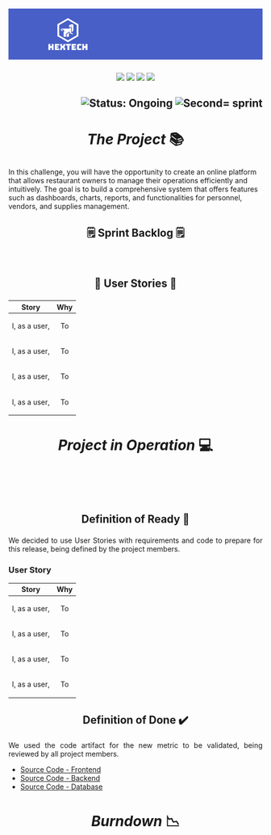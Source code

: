 <h1 align="center">
    <img src="https://github.com/GroupHextech/HEXTECH-API5sem/blob/main/doc/images/Banner_Hextech.png" alt="Logo Hextech">
</h1>
<p align="center">
        <img src="https://img.shields.io/badge/mysql-%2300f.svg?style=for-the-badge&logo=mysql&logoColor=white">
        <img src="https://img.shields.io/badge/vuejs-%2335495e.svg?style=for-the-badge&logo=vuedotjs&logoColor=%234FC08D">
        <img src="https://img.shields.io/badge/java-%23ED8B00.svg?style=for-the-badge&logo=openjdk&logoColor=white">
        <img src="https://img.shields.io/badge/Oracle-F80000?style=for-the-badge&logo=oracle&logoColor=white">
</p>

<h2 align="right">
        <img src="https://img.shields.io/badge/status-complete-blue?style=for-the-badge&logo=appveyor" alt="Status: Ongoing">   
        <img src="https://img.shields.io/badge/sprint-2-blue?style=for-the-badge&logo=appveyor" alt="Second= sprint">
</h2>

# <p align="center"> *The Project* 📚

<p aling="justify"> In this challenge, you will have the opportunity to create an online platform that allows restaurant owners to manage their operations efficiently and intuitively. 
The goal is to build a comprehensive system that offers features such as dashboards, charts, reports, and functionalities for personnel, vendors, and supplies management. </p>

## <p align="center"> 🗒️ Sprint Backlog 🗒️

<p align="center">
  <img src="" width="600">
</p>

## <p align="center">👦 User Stories 👧

<p align="center">
    
| Story | Why |
| --- | --- |
| <p align="center"> I, as a user, |  <p align="center"> To
| <p align="center"> I, as a user, |  <p align="center"> To
| <p align="center"> I, as a user, |  <p align="center"> To
| <p align="center"> I, as a user, |  <p align="center"> To 

# <p align="center"> *Project in Operation* 💻

<p align="justify">

</p>
<p align="center">
  <img src="" width="">
</p>


<p align="center"> <img src="">
    
##  <p align="center"> Definition of Ready 📑

<p align="justify">
  We decided to use User Stories with requirements and code to prepare for this release, being defined by the project members.
</p>
        
### User Story
| Story | Why |
| --- | --- |
| <p align="center"> I, as a user, |  <p align="center"> To
| <p align="center"> I, as a user, |  <p align="center"> To
| <p align="center"> I, as a user, |  <p align="center"> To
| <p align="center"> I, as a user, |  <p align="center"> To 

##  <p align="center"> Definition of Done ✔️

<p align="justify">
  We used the code artifact for the new metric to be validated, being reviewed by all project members.
</p>

- [Source Code - Frontend](https://github.com/GroupHextech/api5-frontend/tree/main)
- [Source Code - Backend](https://github.com/GroupHextech/api5-backend/tree/main)
- [Source Code - Database](https://github.com/GroupHextech/HEXTECH-API5sem/tree/main/queries)
         
# <p align="center"> *Burndown* 📉

<p align="justify"></p>

<p align="center">
        <img src="" height="350">
</p>

